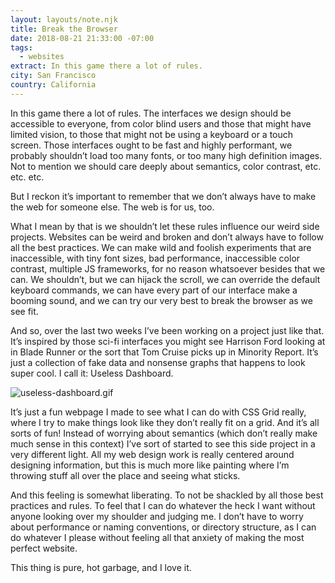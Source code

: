 ```yaml
---
layout: layouts/note.njk
title: Break the Browser
date: 2018-08-21 21:33:00 -07:00
tags:
  - websites
extract: In this game there a lot of rules.
city: San Francisco
country: California
---
```


In this game there a lot of rules. The interfaces we design should be accessible to everyone, from color blind users and those that might have limited vision, to those that might not be using a keyboard or a touch screen. Those interfaces ought to be fast and highly performant, we probably shouldn’t load too many fonts, or too many high definition images. Not to mention we should care deeply about semantics, color contrast, etc. etc. etc.

But I reckon it’s important to remember that we don’t always have to make the web for someone else. The web is for us, too.

What I mean by that is we shouldn’t let these rules influence our weird side projects. Websites can be weird and broken and don’t always have to follow all the best practices. We can make wild and foolish experiments that are inaccessible, with tiny font sizes, bad performance, inaccessible color contrast, multiple JS frameworks, for no reason whatsoever besides that we can. We shouldn’t, but we can hijack the scroll, we can override the default keyboard commands, we can have every part of our interface make a booming sound, and we can try our very best to break the browser as we see fit.

And so, over the last two weeks I’ve been working on a project just like that. It’s inspired by those sci-fi interfaces you might see Harrison Ford looking at in Blade Runner or the sort that Tom Cruise picks up in Minority Report. It’s just a collection of fake data and nonsense graphs that happens to look super cool. I call it: Useless Dashboard.

![useless-dashboard.gif](/images/useless-dashboard.gif)

It’s just a fun webpage I made to see what I can do with CSS Grid really, where I try to make things look like they don’t really fit on a grid. And it’s all sorts of fun! Instead of worrying about semantics (which don’t really make much sense in this context) I’ve sort of started to see this side project in a very different light. All my web design work is really centered around designing information, but this is much more like painting where I’m throwing stuff all over the place and seeing what sticks.

And this feeling is somewhat liberating. To not be shackled by all those best practices and rules. To feel that I can do whatever the heck I want without anyone looking over my shoulder and judging me. I don’t have to worry about performance or naming conventions, or directory structure, as I can do whatever I please without feeling all that anxiety of making the most perfect website.

This thing is pure, hot garbage, and I love it.
